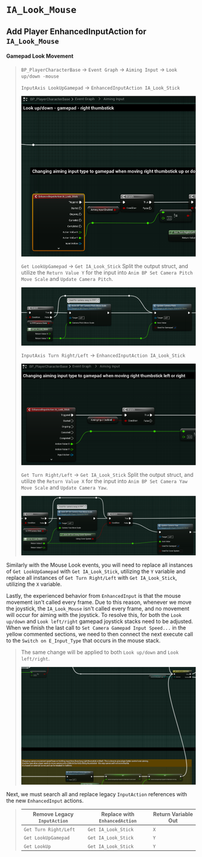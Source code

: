 # `IA_Look_Mouse`

## Add Player EnhancedInputAction for `IA_Look_Mouse`

#### Gamepad Look Movement

>`BP_PlayerCharacterBase` -> `Event Graph` -> `Aiming Input` -> `Look up/down -mouse`
>
>`InputAxis LookUpGamepad` -> `EnhancedInputAction IA_Look_Stick`
>
>![image](./../../Images/EnhancedInput_Aiming_03.png)
>
>`Get LookUpGamepad` -> `Get IA_Look_Stick`
>Split the output struct, and utilize the `Return Value Y` for the input into `Anim BP Set Camera Pitch Move Scale` and `Update Camera Pitch`.
>
>![image](./../../Images/EnhancedInput_Aiming_05.png)
>
>`InputAxis Turn Right/Left` -> `EnhancedInputAction IA_Look_Stick`
>
>![image](./../../Images/EnhancedInput_Aiming_04.png)
>
>`Get Turn Right/Left` -> `Get IA_Look_Stick`
>Split the output struct, and utilize the `Return Value X` for the input into `Anim BP Set Camera Yaw Move Scale` and `Update Camera Yaw`.
>
>![image](./../../Images/EnhancedInput_Aiming_06.png)

Similarly with the Mouse Look events, you will need to replace all instances of `Get LookUpGamepad` with `Get IA_Look_Stick`, utilizing the `Y` variable and replace all instances of `Get Turn Right/Left` with `Get IA_Look_Stick`, utilizing the `X` variable.

Lastly, the experienced behavior from `EnhancedInput` is that the mouse movement isn't called every frame. Due to this reason, whenever we move the joystick, the `IA_Look_Mouse` isn't called every frame, and no movement will occur for aiming with the joystick. To resolve this, for both the `Look up/down` and `Look left/right` gamepad joystick stacks need to be adjusted. When we finish the last call to `Set Camera Gamepad Input Speed...` in the yellow commented sections, we need to then connect the next execute call to the `Switch on E_Input_Type` that occurs in the mouse stack.

>The same change will be applied to both `Look up/down` and `Look left/right`.
>
>![Alt text](./../../Images/EnhancedInput_Aiming_08.png)

Next, we must search all and replace legacy `InputAction` references with the new `EnhancedInput` actions.

>| Remove Legacy `InputAction` | Replace with `EnhancedAction` | Return Variable Out |
>| --- | --- | --- |
>| `Get Turn Right/Left` | `Get IA_Look_Stick` | `X` |
>| `Get LookUpGamepad` | `Get IA_Look_Stick` | `Y` |
>| `Get LookUp` | `Get IA_Look_Stick` | `Y` |